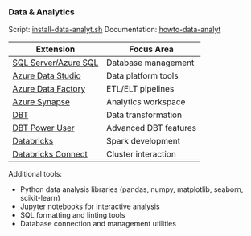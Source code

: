 ### Data & Analytics
Script: [install-data-analyt.sh](./additions/install-data-analyt.sh)
Documentation: [howto-data-analyt](./howto/howto-data-analyt.md)

| Extension | Focus Area |
|-----------|------------|
| [SQL Server/Azure SQL](https://marketplace.visualstudio.com/items?itemName=ms-mssql.mssql) | Database management |
| [Azure Data Studio](https://marketplace.visualstudio.com/items?itemName=ms-azuredatastudio.ads) | Data platform tools |
| [Azure Data Factory](https://marketplace.visualstudio.com/items?itemName=ms-azuretools.vscode-azuredatafactory) | ETL/ELT pipelines |
| [Azure Synapse](https://marketplace.visualstudio.com/items?itemName=ms-azuretools.vscode-azuresynapse) | Analytics workspace |
| [DBT](https://marketplace.visualstudio.com/items?itemName=bastienboutonnet.vscode-dbt) | Data transformation |
| [DBT Power User](https://marketplace.visualstudio.com/items?itemName=innoverio.vscode-dbt-power-user) | Advanced DBT features |
| [Databricks](https://marketplace.visualstudio.com/items?itemName=databricks.databricks) | Spark development |
| [Databricks Connect](https://marketplace.visualstudio.com/items?itemName=databricks.vscode-databricks) | Cluster interaction |

Additional tools:
- Python data analysis libraries (pandas, numpy, matplotlib, seaborn, scikit-learn)
- Jupyter notebooks for interactive analysis
- SQL formatting and linting tools
- Database connection and management utilities
